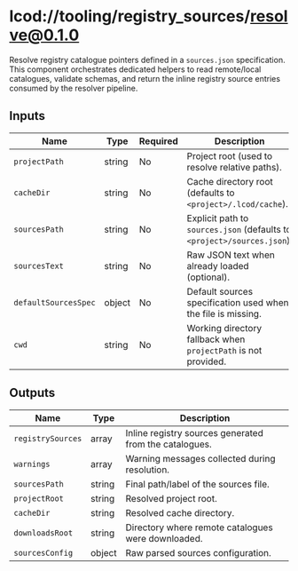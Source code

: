 # lcod://tooling/registry_sources/resolve@0.1.0

Resolve registry catalogue pointers defined in a `sources.json` specification.
This component orchestrates dedicated helpers to read remote/local catalogues,
validate schemas, and return the inline registry source entries consumed by the
resolver pipeline.

## Inputs

| Name | Type | Required | Description |
| ---- | ---- | -------- | ----------- |
| `projectPath` | string | No | Project root (used to resolve relative paths). |
| `cacheDir` | string | No | Cache directory root (defaults to `<project>/.lcod/cache`). |
| `sourcesPath` | string | No | Explicit path to `sources.json` (defaults to `<project>/sources.json`). |
| `sourcesText` | string | No | Raw JSON text when already loaded (optional). |
| `defaultSourcesSpec` | object | No | Default sources specification used when the file is missing. |
| `cwd` | string | No | Working directory fallback when `projectPath` is not provided. |

## Outputs

| Name | Type | Description |
| ---- | ---- | ----------- |
| `registrySources` | array | Inline registry sources generated from the catalogues. |
| `warnings` | array | Warning messages collected during resolution. |
| `sourcesPath` | string | Final path/label of the sources file. |
| `projectRoot` | string | Resolved project root. |
| `cacheDir` | string | Resolved cache directory. |
| `downloadsRoot` | string | Directory where remote catalogues were downloaded. |
| `sourcesConfig` | object | Raw parsed sources configuration. |
